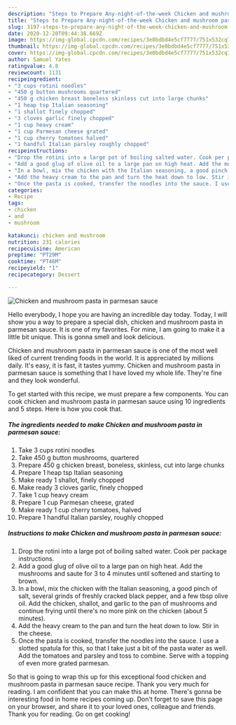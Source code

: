 ```yaml
---
description: "Steps to Prepare Any-night-of-the-week Chicken and mushroom pasta in parmesan sauce"
title: "Steps to Prepare Any-night-of-the-week Chicken and mushroom pasta in parmesan sauce"
slug: 3197-steps-to-prepare-any-night-of-the-week-chicken-and-mushroom-pasta-in-parmesan-sauce
date: 2020-12-20T09:44:38.669Z
image: https://img-global.cpcdn.com/recipes/3e0bdbd4e5cf7777/751x532cq70/chicken-and-mushroom-pasta-in-parmesan-sauce-recipe-main-photo.jpg
thumbnail: https://img-global.cpcdn.com/recipes/3e0bdbd4e5cf7777/751x532cq70/chicken-and-mushroom-pasta-in-parmesan-sauce-recipe-main-photo.jpg
cover: https://img-global.cpcdn.com/recipes/3e0bdbd4e5cf7777/751x532cq70/chicken-and-mushroom-pasta-in-parmesan-sauce-recipe-main-photo.jpg
author: Samuel Yates
ratingvalue: 4.8
reviewcount: 1131
recipeingredient:
- "3 cups rotini noodles"
- "450 g button mushrooms quartered"
- "450 g chicken breast boneless skinless cut into large chunks"
- "1 heap tsp Italian seasoning"
- "1 shallot finely chopped"
- "3 cloves garlic finely chopped"
- "1 cup heavy cream"
- "1 cup Parmesan cheese grated"
- "1 cup cherry tomatoes halved"
- "1 handful Italian parsley roughly chopped"
recipeinstructions:
- "Drop the rotini into a large pot of boiling salted water. Cook per package instructions."
- "Add a good glug of olive oil to a large pan on high heat. Add the mushrooms and saute for 3 to 4 minutes until softened and starting to brown."
- "In a bowl, mix the chicken with the Italian seasoning, a good pinch of salt, several grinds of freshly cracked black pepper, and a few tbsp olive oil. Add the chicken, shallot, and garlic to the pan of mushrooms and continue frying until there&#39;s no more pink on the chicken (about 5 minutes)."
- "Add the heavy cream to the pan and turn the heat down to low. Stir in the cheese."
- "Once the pasta is cooked, transfer the noodles into the sauce. I use a slotted spatula for this, so that I take just a bit of the pasta water as well. Add the tomatoes and parsley and toss to combine. Serve with a topping of even more grated parmesan."
categories:
- Recipe
tags:
- chicken
- and
- mushroom

katakunci: chicken and mushroom 
nutrition: 231 calories
recipecuisine: American
preptime: "PT29M"
cooktime: "PT46M"
recipeyield: "1"
recipecategory: Dessert

---
```



![Chicken and mushroom pasta in parmesan sauce](https://img-global.cpcdn.com/recipes/3e0bdbd4e5cf7777/751x532cq70/chicken-and-mushroom-pasta-in-parmesan-sauce-recipe-main-photo.jpg)

Hello everybody, I hope you are having an incredible day today. Today, I will show you a way to prepare a special dish, chicken and mushroom pasta in parmesan sauce. It is one of my favorites. For mine, I am going to make it a little bit unique. This is gonna smell and look delicious.



Chicken and mushroom pasta in parmesan sauce is one of the most well liked of current trending foods in the world. It is appreciated by millions daily. It's easy, it is fast, it tastes yummy. Chicken and mushroom pasta in parmesan sauce is something that I have loved my whole life. They're fine and they look wonderful.


To get started with this recipe, we must prepare a few components. You can cook chicken and mushroom pasta in parmesan sauce using 10 ingredients and 5 steps. Here is how you cook that.

<!--inarticleads1-->

##### The ingredients needed to make Chicken and mushroom pasta in parmesan sauce:

1. Take 3 cups rotini noodles
1. Take 450 g button mushrooms, quartered
1. Prepare 450 g chicken breast, boneless, skinless, cut into large chunks
1. Prepare 1 heap tsp Italian seasoning
1. Make ready 1 shallot, finely chopped
1. Make ready 3 cloves garlic, finely chopped
1. Take 1 cup heavy cream
1. Prepare 1 cup Parmesan cheese, grated
1. Make ready 1 cup cherry tomatoes, halved
1. Prepare 1 handful Italian parsley, roughly chopped




<!--inarticleads2-->

##### Instructions to make Chicken and mushroom pasta in parmesan sauce:

1. Drop the rotini into a large pot of boiling salted water. Cook per package instructions.
1. Add a good glug of olive oil to a large pan on high heat. Add the mushrooms and saute for 3 to 4 minutes until softened and starting to brown.
1. In a bowl, mix the chicken with the Italian seasoning, a good pinch of salt, several grinds of freshly cracked black pepper, and a few tbsp olive oil. Add the chicken, shallot, and garlic to the pan of mushrooms and continue frying until there&#39;s no more pink on the chicken (about 5 minutes).
1. Add the heavy cream to the pan and turn the heat down to low. Stir in the cheese.
1. Once the pasta is cooked, transfer the noodles into the sauce. I use a slotted spatula for this, so that I take just a bit of the pasta water as well. Add the tomatoes and parsley and toss to combine. Serve with a topping of even more grated parmesan.




So that is going to wrap this up for this exceptional food chicken and mushroom pasta in parmesan sauce recipe. Thank you very much for reading. I am confident that you can make this at home. There's gonna be interesting food in home recipes coming up. Don't forget to save this page on your browser, and share it to your loved ones, colleague and friends. Thank you for reading. Go on get cooking!
